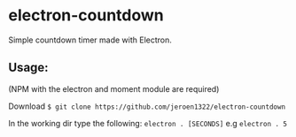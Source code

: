 # electron-countdown
Simple countdown timer made with Electron.

## Usage: 
(NPM with the electron and moment module are required) 

Download
`$ git clone https://github.com/jeroen1322/electron-countdown`

In the working dir type the following:
`electron . [SECONDS]` e.g `electron . 5`
